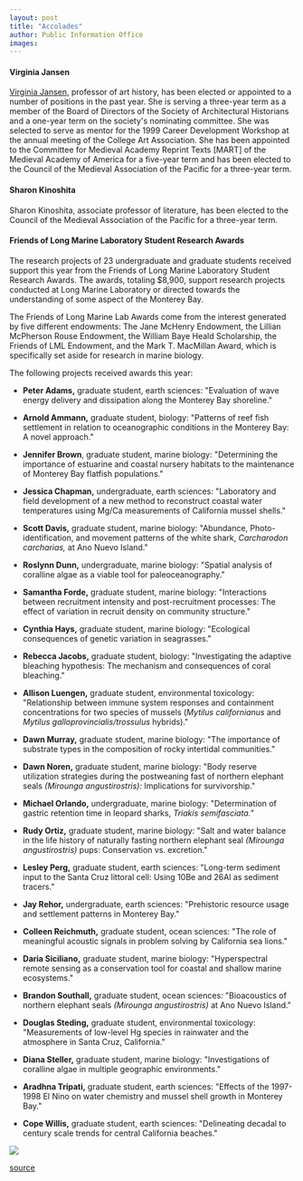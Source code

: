```yaml
---
layout: post
title: "Accolades"
author: Public Information Office
images:
---
```


#### Virginia Jansen

[Virginia Jansen,][1] professor of art history, has been elected or appointed to a number of positions in the past year. She is serving a three-year term as a member of the Board of Directors of the Society of Architectural Historians and a one-year term on the society's nominating committee. She was selected to serve as mentor for the 1999 Career Development Workshop at the annual meeting of the College Art Association. She has been appointed to the Committee for Medieval Academy Reprint Texts [MART] of the Medieval Academy of America for a five-year term and has been elected to the Council of the Medieval Association of the Pacific for a three-year term.

####

#### Sharon Kinoshita

Sharon Kinoshita, associate professor of literature, has been elected to the Council of the Medieval Association of the Pacific for a three-year term.

#### Friends of Long Marine Laboratory Student Research Awards

The research projects of 23 undergraduate and graduate students received support this year from the Friends of Long Marine Laboratory Student Research Awards. The awards, totaling $8,900, support research projects conducted at Long Marine Laboratory or directed towards the understanding of some aspect of the Monterey Bay.   
  
The Friends of Long Marine Lab Awards come from the interest generated by five different endowments: The Jane McHenry Endowment, the Lillian McPherson Rouse Endowment, the William Baye Heald Scholarship, the Friends of LML Endowment, and the Mark T. MacMillan Award, which is specifically set aside for research in marine biology.  
  
The following projects received awards this year:

* **Peter Adams,** graduate student, earth sciences: "Evaluation of wave energy delivery and dissipation along the Monterey Bay shoreline."  
  

* **Arnold Ammann,** graduate student, biology: "Patterns of reef fish settlement in relation to oceanographic conditions in the Monterey Bay: A novel approach."  
  

* **Jennifer Brown**, graduate student, marine biology: "Determining the importance of estuarine and coastal nursery habitats to the maintenance of Monterey Bay flatfish populations."  
  

* **Jessica Chapman,** undergraduate, earth sciences: "Laboratory and field development of a new method to reconstruct coastal water temperatures using Mg/Ca measurements of California mussel shells."  
  

* **Scott Davis,** graduate student, marine biology: "Abundance, Photo-identification, and movement patterns of the white shark, _Carcharodon carcharias,_ at Ano Nuevo Island."  
  

* **Roslynn Dunn,** undergraduate, marine biology: "Spatial analysis of coralline algae as a viable tool for paleoceanography."  
  

* **Samantha Forde,** graduate student, marine biology: "Interactions between recruitment intensity and post-recruitment processes: The effect of variation in recruit density on community structure."  
  

* **Cynthia Hays,** graduate student, marine biology: "Ecological consequences of genetic variation in seagrasses."  
  

* **Rebecca Jacobs,** graduate student, biology: "Investigating the adaptive bleaching hypothesis: The mechanism and consequences of coral bleaching."  
  

* **Allison Luengen,** graduate student, environmental toxicology: "Relationship between immune system responses and containment concentrations for two species of mussels (_Mytilus californianus_ and _Mytilus galloprovincialis/trossulus_ hybrids)."  
  

* **Dawn Murray,** graduate student, marine biology: "The importance of substrate types in the composition of rocky intertidal communities."  
  

* **Dawn Noren,** graduate student, marine biology: "Body reserve utilization strategies during the postweaning fast of northern elephant seals _(Mirounga angustirostris):_ Implications for survivorship."  
  

* **Michael Orlando,** undergraduate, marine biology: "Determination of gastric retention time in leopard sharks, _Triakis semifasciata."_  
  

* **Rudy Ortiz,** graduate student, marine biology: "Salt and water balance in the life history of naturally fasting northern elephant seal _(Mirounga angustirostris)_ pups: Conservation vs. excretion."  
  

* **Lesley Perg,** graduate student, earth sciences: "Long-term sediment input to the Santa Cruz littoral cell: Using 10Be and 26Al as sediment tracers."  
  

* **Jay Rehor,** undergraduate, earth sciences: "Prehistoric resource usage and settlement patterns in Monterey Bay."  
  

* **Colleen Reichmuth,** graduate student, ocean sciences: "The role of meaningful acoustic signals in problem solving by California sea lions."  
  

* **Daria Siciliano,** graduate student, marine biology: "Hyperspectral remote sensing as a conservation tool for coastal and shallow marine ecosystems."  
  

* **Brandon Southall,** graduate student, ocean sciences: "Bioacoustics of northern elephant seals _(Mirounga angustirostris)_ at Ano Nuevo Island."  
  

* **Douglas Steding,** graduate student, environmental toxicology: "Measurements of low-level Hg species in rainwater and the atmosphere in Santa Cruz, California."  
  

* **Diana Steller,** graduate student, marine biology: "Investigations of coralline algae in multiple geographic environments."  
  

* **Aradhna Tripati,** graduate student, earth sciences: "Effects of the 1997-1998 El Nino on water chemistry and mussel shell growth in Monterey Bay."  
  

* **Cope Willis,** graduate student, earth sciences: "Delineating decadal to century scale trends for central California beaches."

  
  
![ ][2]

[1]: http://arts.ucsc.edu/faculty/Jansen/index.html
[2]: ../../images/trans.gif

[source](http://www1.ucsc.edu/currents/99-00/01-03/accolades.html "Permalink to accolades")
